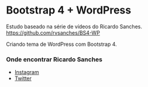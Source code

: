 # Bootstrap 4 + WordPress
Estudo baseado na série de vídeos do Ricardo Sanches.
https://github.com/rvsanches/BS4-WP

Criando tema de WordPress com Bootstrap 4.

### Onde encontrar Ricardo Sanches
- [Instagram](https://www.instagram.com/rvsanches/ "Instagram")
- [Twitter](https://twitter.com/ricardovsanches "Twitter")

